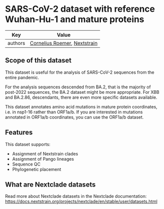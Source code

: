 # SARS-CoV-2 dataset with reference Wuhan-Hu-1 and mature proteins

| Key     | Value                                                                          |
| ------- | ------------------------------------------------------------------------------ |
| authors | [Cornelius Roemer](https://neherlab.org), [Nextstrain](https://nextstrain.org) |

## Scope of this dataset

This dataset is useful for the analysis of SARS-CoV-2 sequences from the entire pandemic.

For the analysis sequences descended from BA.2, that is the majority of post-2022 sequences, the BA.2 dataset might be more appropriate. For XBB and BA.2.86, descendants, there are even more specific datasets available.

This dataset annotates amino acid mutations in mature protein coordinates, i.e. in nsp1-16 rather than ORF1a/b. If you are interested in mutations annotated in ORF1a/b coordinates, you can use the ORF1a/b dataset.

## Features

This dataset supports:

- Assignment of Nextstrain clades
- Assignment of Pango lineages
- Sequence QC
- Phylogenetic placement

## What are Nextclade datasets

Read more about Nextclade datasets in the Nextclade documentation: https://docs.nextstrain.org/projects/nextclade/en/stable/user/datasets.html
